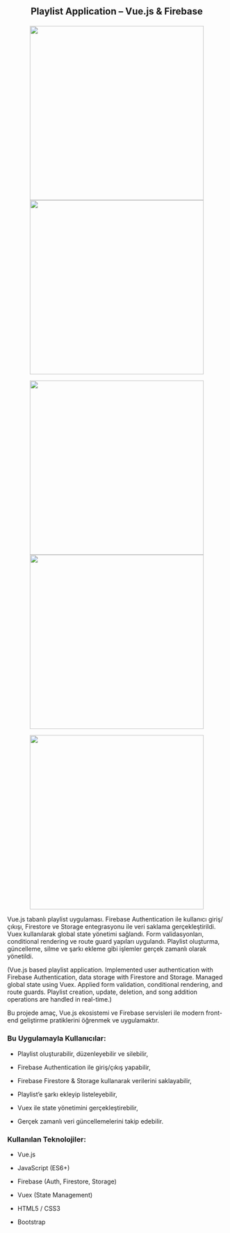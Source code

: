 ## <p align="center"> Playlist Application – Vue.js & Firebase</p>



<p align="center">
  <img src="https://github.com/user-attachments/assets/5ac967b3-f855-4363-9fd8-886443bdebeb" height="400" width="400" />
  <img src="https://github.com/user-attachments/assets/e5743a96-6cef-4995-be8f-2f9b65db1db1" height="400" width="400" />
</p>

<p align="center">
  <img src="https://github.com/user-attachments/assets/dd59630c-2ef2-49dd-b549-dc4fb458084f" height="400" width="400" />
  <img src="https://github.com/user-attachments/assets/3cca35d4-fc03-4302-921c-41164619b429" height="400" width="400" />
</p>

<p align="center">
  <img src="https://github.com/user-attachments/assets/da71244e-8928-41c9-b05c-465a3951e788" height="400" width="400" />
</p>



Vue.js tabanlı playlist uygulaması. Firebase Authentication ile kullanıcı giriş/çıkışı, Firestore ve Storage entegrasyonu ile veri saklama gerçekleştirildi. Vuex kullanılarak global state yönetimi sağlandı. Form validasyonları, conditional rendering ve route guard yapıları uygulandı. Playlist oluşturma, güncelleme, silme ve şarkı ekleme gibi işlemler gerçek zamanlı olarak yönetildi.

(Vue.js based playlist application. Implemented user authentication with Firebase Authentication, data storage with Firestore and Storage. Managed global state using Vuex. Applied form validation, conditional rendering, and route guards. Playlist creation, update, deletion, and song addition operations are handled in real-time.)

Bu projede amaç, Vue.js ekosistemi ve Firebase servisleri ile modern front-end geliştirme pratiklerini öğrenmek ve uygulamaktır.


### Bu Uygulamayla Kullanıcılar: 

- Playlist oluşturabilir, düzenleyebilir ve silebilir,

- Firebase Authentication ile giriş/çıkış yapabilir,

- Firebase Firestore & Storage kullanarak verilerini saklayabilir,

- Playlist’e şarkı ekleyip listeleyebilir,

- Vuex ile state yönetimini gerçekleştirebilir,

- Gerçek zamanlı veri güncellemelerini takip edebilir.

### Kullanılan Teknolojiler:


- Vue.js

- JavaScript (ES6+)

- Firebase (Auth, Firestore, Storage)

- Vuex (State Management)

- HTML5 / CSS3

- Bootstrap

